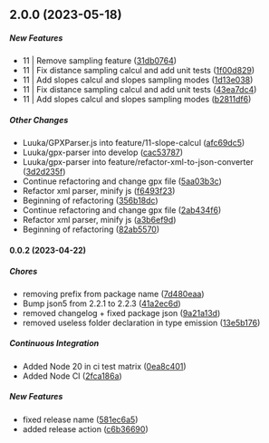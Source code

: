 ## 2.0.0 (2023-05-18)

##### New Features

* 11 | Remove sampling feature ([31db0764](https://github.com/matteomelotti/GpxJs/commit/31db0764bd7954ee5d7d00f2f3d39ca6c53b5c1e))
* 11 | Fix distance sampling calcul and add unit tests ([1f00d829](https://github.com/matteomelotti/GpxJs/commit/1f00d829b2f4ee69d0169d4e88bbd8a6338529bd))
* 11 | Add slopes calcul and slopes sampling modes ([1d13e038](https://github.com/matteomelotti/GpxJs/commit/1d13e0389b7ff2505cd0c866fe1bafecc1a318aa))
* 11 | Fix distance sampling calcul and add unit tests ([43ea7dc4](https://github.com/matteomelotti/GpxJs/commit/43ea7dc4f7f30ce8fd8e2099cfff542defa13539))
* 11 | Add slopes calcul and slopes sampling modes ([b2811df6](https://github.com/matteomelotti/GpxJs/commit/b2811df6e4cd5df4264b768a1ef3e5586775ef95))

##### Other Changes

* Luuka/GPXParser.js into feature/11-slope-calcul ([afc69dc5](https://github.com/matteomelotti/GpxJs/commit/afc69dc53596b2e6978652e58de1bddf02766405))
* Luuka/gpx-parser into develop ([cac53787](https://github.com/matteomelotti/GpxJs/commit/cac5378753f9cbbbd5639991ef7446182ff5f961))
* Luuka/gpx-parser into feature/refactor-xml-to-json-converter ([3d2d235f](https://github.com/matteomelotti/GpxJs/commit/3d2d235ff906201ab0e5dedc05753eb215590e27))
*  Continue refactoring and change gpx file ([5aa03b3c](https://github.com/matteomelotti/GpxJs/commit/5aa03b3c6001ff51e643960309ac71c7e1a109a1))
*  Refactor xml parser, minify js ([f6493f23](https://github.com/matteomelotti/GpxJs/commit/f6493f23612235b50ebfd70b56c5aab4feebce05))
*  Beginning of refactoring ([356b18dc](https://github.com/matteomelotti/GpxJs/commit/356b18dccc622c52150cd1afc48de66194b61674))
*  Continue refactoring and change gpx file ([2ab434f6](https://github.com/matteomelotti/GpxJs/commit/2ab434f6600935073c489588196265867986911f))
*  Refactor xml parser, minify js ([a3b6ef9d](https://github.com/matteomelotti/GpxJs/commit/a3b6ef9df213086817c1f4bd2b22acdcf85e2160))
*  Beginning of refactoring ([82ab5570](https://github.com/matteomelotti/GpxJs/commit/82ab55700a73207fcd628b3ca60f2fa663b12534))

#### 0.0.2 (2023-04-22)

##### Chores

*  removing prefix from package name ([7d480eaa](https://github.com/Cadienvan/npm-package-ts-scaffolding/commit/7d480eaa2d16751d2d35d7f9bf2290fe280ec11f))
*  Bump json5 from 2.2.1 to 2.2.3 ([41a2ec6d](https://github.com/Cadienvan/npm-package-ts-scaffolding/commit/41a2ec6df8e817c1bf53d013f510d665c6ac5416))
*  removed changelog + fixed package json ([9a21a13d](https://github.com/Cadienvan/npm-package-ts-scaffolding/commit/9a21a13d22a2228ec9581080f5b45b369670c7c7))
*  removed useless folder declaration in type emission ([13e5b176](https://github.com/Cadienvan/npm-package-ts-scaffolding/commit/13e5b17683ceea06a13d5d6f8fec975d5986737c))

##### Continuous Integration

*  Added Node 20 in ci test matrix ([0ea8c401](https://github.com/Cadienvan/npm-package-ts-scaffolding/commit/0ea8c401d22aa45e8c81f63facee0c75606438cc))
*  Added Node CI ([2fca186a](https://github.com/Cadienvan/npm-package-ts-scaffolding/commit/2fca186a16f72d8ace514fdbbfa7363f6be259f1))

##### New Features

*  fixed release name ([581ec6a5](https://github.com/Cadienvan/npm-package-ts-scaffolding/commit/581ec6a5587e3d9e22b95e113cbc43cddc853eb7))
*  added release action ([c6b36690](https://github.com/Cadienvan/npm-package-ts-scaffolding/commit/c6b366903fc315986573314f5de84877ec8cc870))

